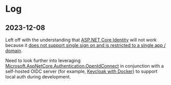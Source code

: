 # Log

## 2023-12-08

Left off with the understanding that [ASP.NET Core Identity](https://learn.microsoft.com/en-us/aspnet/core/security/authentication/identity?view=aspnetcore-8.0) will not work because it [does not support single sign on and is restricted to a single app / domain](https://learn.microsoft.com/en-us/aspnet/core/security/how-to-choose-identity-solution?view=aspnetcore-8.0#identity-vs-oidc-server).

Need to look further into leveraging [Microsoft.AspNetCore.Authentication.OpenIdConnect](https://www.nuget.org/packages/Microsoft.AspNetCore.Authentication.OpenIdConnect) in conjunction with a self-hosted OIDC server (for example, [Keycloak with Docker](https://www.keycloak.org/getting-started/getting-started-docker)) to support local auth during development.